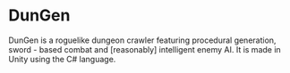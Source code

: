 # DunGen
DunGen is a roguelike dungeon crawler featuring procedural generation, sword - based combat and [reasonably] intelligent enemy AI. It is made in Unity using the C# language. 
